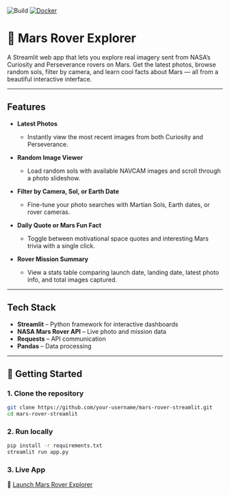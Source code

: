 ![Build](https://github.com/h-randhawa/mars-rover-streamlit/actions/workflows/deploy.yml/badge.svg)
[![Docker](https://img.shields.io/badge/Docker-Image-blue)](https://github.com/h-randhawa/mars-rover-streamlit/pkgs/container/mars-rover-streamlit)

# 🚀 Mars Rover Explorer

A Streamlit web app that lets you explore real imagery sent from NASA’s Curiosity and Perseverance rovers on Mars. Get the latest photos, browse random sols, filter by camera, and learn cool facts about Mars — all from a beautiful interactive interface.

---

## Features

- **Latest Photos**
  - Instantly view the most recent images from both Curiosity and Perseverance.

- **Random Image Viewer**
  - Load random sols with available NAVCAM images and scroll through a photo slideshow.

- **Filter by Camera, Sol, or Earth Date**
  - Fine-tune your photo searches with Martian Sols, Earth dates, or rover cameras.

- **Daily Quote or Mars Fun Fact**
  - Toggle between motivational space quotes and interesting Mars trivia with a single click.

- **Rover Mission Summary**
  - View a stats table comparing launch date, landing date, latest photo info, and total images captured.

---

## Tech Stack

- **Streamlit** – Python framework for interactive dashboards  
- **NASA Mars Rover API** – Live photo and mission data  
- **Requests** – API communication  
- **Pandas** – Data processing  

---

## 🚀 Getting Started

### 1. Clone the repository

```bash
git clone https://github.com/your-username/mars-rover-streamlit.git
cd mars-rover-streamlit
```
### 2. Run locally

```bash
pip install -r requirements.txt
streamlit run app.py
```
### 3. Live App
🔗 [Launch Mars Rover Explorer](https://mars-rover-app-beeabctsgqv5seegv3lmba.streamlit.app/)
